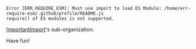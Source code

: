 ```
Error [ERR_REQUIRE_ESM]: Must use import to load ES Module: /home/err-require-esm/.github/profile/README.js
require() of ES modules is not supported.
```

[!mportantImport](https://github.com/importantimport)'s sub-organization.

Have fun!
